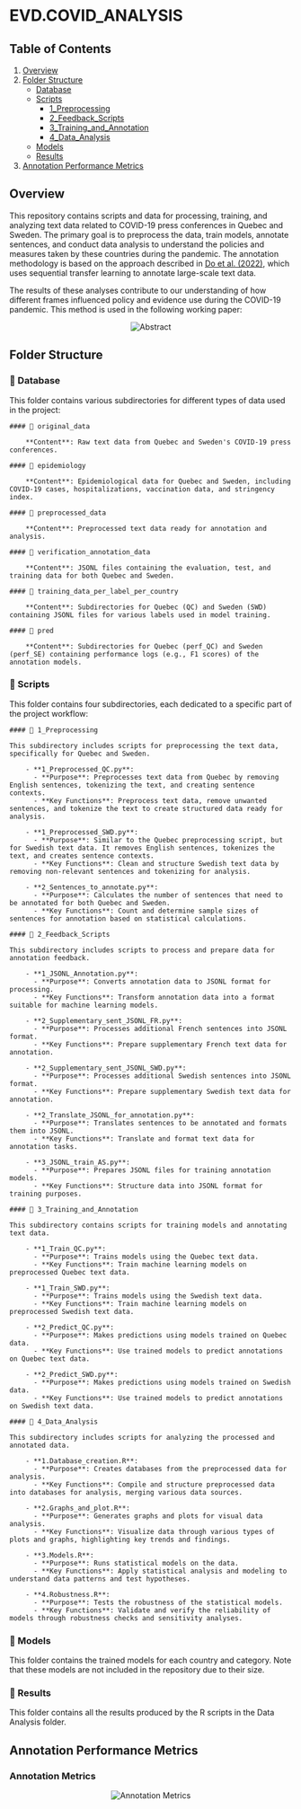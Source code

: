 # EVD.COVID_ANALYSIS

## Table of Contents
1. [Overview](#overview)
2. [Folder Structure](#folder-structure)
   - [Database](#database)
   - [Scripts](#scripts)
     - [1_Preprocessing](#1_preprocessing)
     - [2_Feedback_Scripts](#2_feedback_scripts)
     - [3_Training_and_Annotation](#3_training_and_annotation)
     - [4_Data_Analysis](#4_data_analysis)
   - [Models](#models)
   - [Results](#results)
3. [Annotation Performance Metrics](#annotation-performance-metrics)

## Overview

This repository contains scripts and data for processing, training, and analyzing text data related to COVID-19 press conferences in Quebec and Sweden. The primary goal is to preprocess the data, train models, annotate sentences, and conduct data analysis to understand the policies and measures taken by these countries during the pandemic. The annotation methodology is based on the approach described in [Do et al. (2022)](https://journals.sagepub.com/doi/pdf/10.1177/00491241221134526?casa_token=je4hEAkbGj4AAAAA:DF8Co2J-JzFNMycjRfroCdfrLB0Qivqu3WM_U83eX2oW17eJ-mh2jxTD6ai-fKoz_wICW_OQg0qkYMs), which uses sequential transfer learning to annotate large-scale text data.

The results of these analyses contribute to our understanding of how different frames influenced policy and evidence use during the COVID-19 pandemic. This method is used in the following working paper: 

<p align="center">
  <img src="/Results/abstract.png" alt="Abstract">
</p>


## Folder Structure

### 📂 Database

This folder contains various subdirectories for different types of data used in the project:

    #### 📂 original_data

        **Content**: Raw text data from Quebec and Sweden's COVID-19 press conferences.

    #### 📂 epidemiology

        **Content**: Epidemiological data for Quebec and Sweden, including COVID-19 cases, hospitalizations, vaccination data, and stringency index.

    #### 📂 preprocessed_data

        **Content**: Preprocessed text data ready for annotation and analysis.

    #### 📂 verification_annotation_data

        **Content**: JSONL files containing the evaluation, test, and training data for both Quebec and Sweden.

    #### 📂 training_data_per_label_per_country

        **Content**: Subdirectories for Quebec (QC) and Sweden (SWD) containing JSONL files for various labels used in model training.

    #### 📂 pred

        **Content**: Subdirectories for Quebec (perf_QC) and Sweden (perf_SE) containing performance logs (e.g., F1 scores) of the annotation models.

### 📂 Scripts

This folder contains four subdirectories, each dedicated to a specific part of the project workflow:

    #### 📂 1_Preprocessing

    This subdirectory includes scripts for preprocessing the text data, specifically for Quebec and Sweden.

        - **1_Preprocessed_QC.py**:
          - **Purpose**: Preprocesses text data from Quebec by removing English sentences, tokenizing the text, and creating sentence contexts.
          - **Key Functions**: Preprocess text data, remove unwanted sentences, and tokenize the text to create structured data ready for analysis.

        - **1_Preprocessed_SWD.py**:
          - **Purpose**: Similar to the Quebec preprocessing script, but for Swedish text data. It removes English sentences, tokenizes the text, and creates sentence contexts.
          - **Key Functions**: Clean and structure Swedish text data by removing non-relevant sentences and tokenizing for analysis.

        - **2_Sentences_to_annotate.py**:
          - **Purpose**: Calculates the number of sentences that need to be annotated for both Quebec and Sweden.
          - **Key Functions**: Count and determine sample sizes of sentences for annotation based on statistical calculations.

    #### 📂 2_Feedback_Scripts

    This subdirectory includes scripts to process and prepare data for annotation feedback.

        - **1_JSONL_Annotation.py**:
          - **Purpose**: Converts annotation data to JSONL format for processing.
          - **Key Functions**: Transform annotation data into a format suitable for machine learning models.

        - **2_Supplementary_sent_JSONL_FR.py**:
          - **Purpose**: Processes additional French sentences into JSONL format.
          - **Key Functions**: Prepare supplementary French text data for annotation.

        - **2_Supplementary_sent_JSONL_SWD.py**:
          - **Purpose**: Processes additional Swedish sentences into JSONL format.
          - **Key Functions**: Prepare supplementary Swedish text data for annotation.

        - **2_Translate_JSONL_for_annotation.py**:
          - **Purpose**: Translates sentences to be annotated and formats them into JSONL.
          - **Key Functions**: Translate and format text data for annotation tasks.

        - **3_JSONL_train_AS.py**:
          - **Purpose**: Prepares JSONL files for training annotation models.
          - **Key Functions**: Structure data into JSONL format for training purposes.

    #### 📂 3_Training_and_Annotation

    This subdirectory contains scripts for training models and annotating text data.

        - **1_Train_QC.py**:
          - **Purpose**: Trains models using the Quebec text data.
          - **Key Functions**: Train machine learning models on preprocessed Quebec text data.

        - **1_Train_SWD.py**:
          - **Purpose**: Trains models using the Swedish text data.
          - **Key Functions**: Train machine learning models on preprocessed Swedish text data.

        - **2_Predict_QC.py**:
          - **Purpose**: Makes predictions using models trained on Quebec data.
          - **Key Functions**: Use trained models to predict annotations on Quebec text data.

        - **2_Predict_SWD.py**:
          - **Purpose**: Makes predictions using models trained on Swedish data.
          - **Key Functions**: Use trained models to predict annotations on Swedish text data.

    #### 📂 4_Data_Analysis

    This subdirectory includes scripts for analyzing the processed and annotated data.

        - **1.Database_creation.R**:
          - **Purpose**: Creates databases from the preprocessed data for analysis.
          - **Key Functions**: Compile and structure preprocessed data into databases for analysis, merging various data sources.

        - **2.Graphs_and_plot.R**:
          - **Purpose**: Generates graphs and plots for visual data analysis.
          - **Key Functions**: Visualize data through various types of plots and graphs, highlighting key trends and findings.

        - **3.Models.R**:
          - **Purpose**: Runs statistical models on the data.
          - **Key Functions**: Apply statistical analysis and modeling to understand data patterns and test hypotheses.

        - **4.Robustness.R**:
          - **Purpose**: Tests the robustness of the statistical models.
          - **Key Functions**: Validate and verify the reliability of models through robustness checks and sensitivity analyses.

### 📂 Models

This folder contains the trained models for each country and category. Note that these models are not included in the repository due to their size.

### 📂 Results

This folder contains all the results produced by the R scripts in the Data Analysis folder.

## Annotation Performance Metrics

### Annotation Metrics

<p align="center">
  <img src="/Results/annotation_metrics.png" alt="Annotation Metrics">
</p>
